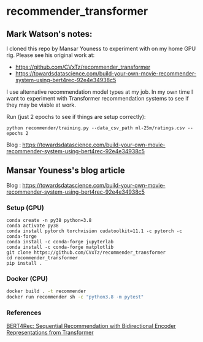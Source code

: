 # recommender_transformer

## Mark Watson's notes:

I cloned this repo by Mansar Youness to experiment with on my home GPU rig. Please see his original work at:

- https://github.com/CVxTz/recommender_transformer
- https://towardsdatascience.com/build-your-own-movie-recommender-system-using-bert4rec-92e4e34938c5

I use alternative recommendation model types at my job. In my own time I want to experiment with Transformer recommendation systems to see if they may be viable at work.

Run (just 2 epochs to see if things are setup correctly):

    python recommender/training.py --data_csv_path ml-25m/ratings.csv --epochs 2

Blog : https://towardsdatascience.com/build-your-own-movie-recommender-system-using-bert4rec-92e4e34938c5 

## Mansar Youness's blog article

Blog : https://towardsdatascience.com/build-your-own-movie-recommender-system-using-bert4rec-92e4e34938c5 

### Setup (GPU)
```
conda create -n py38 python=3.8
conda activate py38
conda install pytorch torchvision cudatoolkit=11.1 -c pytorch -c conda-forge
conda install -c conda-forge jupyterlab
conda install -c conda-forge matplotlib
git clone https://github.com/CVxTz/recommender_transformer
cd recommender_transformer
pip install .
```
### Docker (CPU)
```bash
docker build . -t recommender
docker run recommender sh -c "python3.8 -m pytest"
```

### References

[BERT4Rec: Sequential Recommendation with Bidirectional
Encoder Representations from Transformer](https://arxiv.org/abs/1904.06690)
